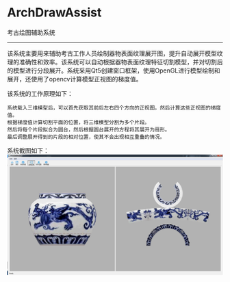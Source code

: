 # ArchDrawAssist
考古绘图辅助系统


---

该系统主要用来辅助考古工作人员绘制器物表面纹理展开图，提升自动展开模型纹理的准确性和效率。该系统可以自动根据器物表面纹理特征切割模型，并对切割后的模型进行分段展开。系统采用Qt5创建窗口框架，使用OpenGL进行模型绘制和展开，还使用了opencv计算模型正视图的梯度值。

该系统的工作原理如下：

    系统载入三维模型后，可以首先获取其前后左右四个方向的正视图，然后计算这些正视图的梯度值。
    根据梯度值计算切割平面的位置，将三维模型分割为多个片段。
    然后将每个片段拟合为圆台，然后根据圆台展开的方程将其展开为扇形。
    最后调整展开得到的片段的相对位置，使其不会出现相互重叠的情况。
系统截图如下：
   ![image](https://github.com/zhangbo-tj/ArchDrawAssist/blob/master/%E7%A8%8B%E5%BA%8F%E6%88%AA%E5%9B%BE.png?raw=true)
